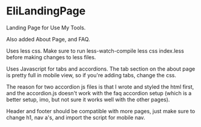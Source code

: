 # EliLandingPage
Landing Page for Use My Tools.

Also added About Page, and FAQ. 

Uses less css. Make sure to run less-watch-compile less css index.less 
before making changes to less files.

Uses Javascript for tabs and accordions.
The tab section on the about page is pretty full in mobile view, so if you're adding tabs, change the css.

The reason for two accordion js files is that I wrote and styled the html first, and the accordion.js doesn't work with the faq accordion setup (which is a better setup, imo, but not sure it works well with the other pages).

Header and footer should be compatible with more pages, just make sure to change h1, nav a's, and import the script for mobile nav.